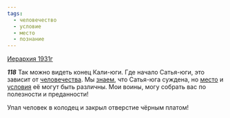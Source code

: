 ```yaml
---
tags:
  - человечество
  - условие
  - место
  - познание
---
```


[Иерархия 1931г](https://127.0.0.1:4002/agni/1931)

___118___
Так можно видеть конец Кали-юги. Где начало Сатья-юги, это зависит от [человечества](../../../tags/#человечество). Мы [знаем](../../../tags/#познание), что Сатья-юга суждена, но [место](../../../tags/#место) и [условия](../../../tags/#условие) её могут быть различны. Мои воины, могу собрать вас по полезности и преданности!   

Упал человек в колодец и закрыл отверстие чёрным платом!   

